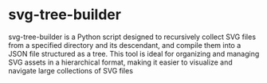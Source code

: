 # svg-tree-builder
svg-tree-builder is a Python script designed to recursively collect SVG files from a specified directory and its descendant, and compile them into a JSON file structured as a tree. This tool is ideal for organizing and managing SVG assets in a hierarchical format, making it easier to visualize and navigate large collections of SVG files
